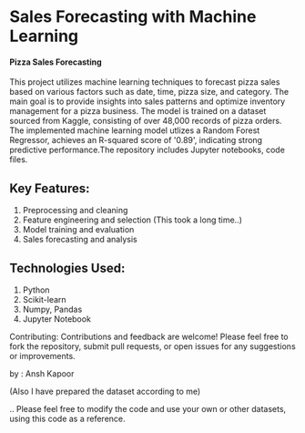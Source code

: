 # Sales Forecasting with Machine Learning
#### Pizza Sales Forecasting
This project utilizes machine learning techniques to forecast pizza sales based on various factors such as date, time, pizza size, and category. The main goal is to provide insights into sales patterns and optimize inventory management for a pizza business. The model is trained on a dataset sourced from Kaggle, consisting of over 48,000 records of pizza orders. The implemented machine learning model utlizes a Random Forest Regressor, achieves an R-squared score of '0.89', indicating strong predictive performance.The repository includes Jupyter notebooks, code files.

## Key Features:

1.  Preprocessing and cleaning
2.  Feature engineering and selection (This took a long time..)
3.  Model training and evaluation
4.  Sales forecasting and analysis

## Technologies Used:
1. Python
2. Scikit-learn
3. Numpy, Pandas
4. Jupyter Notebook


Contributing: Contributions and feedback are welcome! Please feel free to fork the repository, submit pull requests, or open issues for any suggestions or improvements.

by : Ansh Kapoor 

(Also I have prepared the dataset according to me)

.. Please feel free to modify the code and use your own or other datasets, using this code as a reference.
